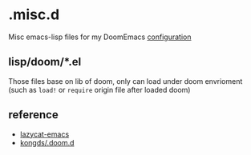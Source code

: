 # .misc.d
Misc emacs-lisp files for my DoomEmacs [configuration](https://github.com/ingtshan/.doom.d)

## lisp/doom/*.el
Those files base on lib of doom, only can load under doom envrioment (such as `load!` or `require` origin file after loaded doom)

## reference

- [lazycat-emacs](https://github.com/manateelazycat/lazycat-emacs)
- [kongds/.doom.d](https://github.com/kongds/.doom.d)
